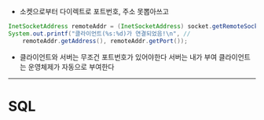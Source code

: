 - 소켓으로부터 다이렉트로 포트번호, 주소 못뽑아쓰고

``` java
InetSocketAddress remoteAddr = (InetSocketAddress) socket.getRemoteSocketAddress();
System.out.printf("클라이언트(%s:%d)가 연결되었음!\n", //
    remoteAddr.getAddress(), remoteAddr.getPort());
```
- 클라이언트와 서버는 무조건 포트번호가 있어야한다
서버는 내가 부여
클라이언트는 운영체제가 자동으로 부여한다

- - -

# SQL

